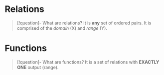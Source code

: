 # Relations
> [!question]- What are relations?
> It is **any** set of ordered pairs. It is comprised of the *domain* (X) and *range* (Y). 

# Functions 
> [!question]- What are functions?
> It is a set of relations with **EXACTLY ONE** output (range).
